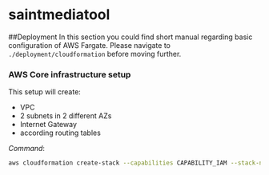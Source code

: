 # saintmediatool


##Deployment
In this section you could find short manual regarding basic configuration of AWS Fargate. 
Please navigate to `./deployment/cloudformation` before moving further.

### AWS Core infrastructure setup
This setup will create: 
* VPC
* 2 subnets in 2 different AZs
* Internet Gateway
* according routing tables

*Command*:  

```bash
aws cloudformation create-stack --capabilities CAPABILITY_IAM --stack-name ecs-core-infrastructure --template-body file://./core-infrastructure-setup.yml
```